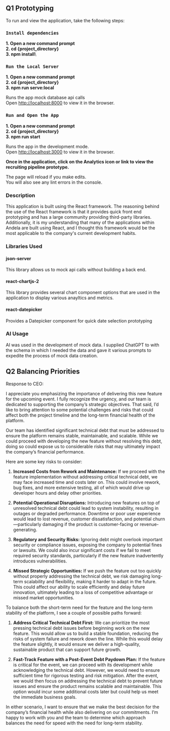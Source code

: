 ## Q1 Prototyping

To run and view the application, take the following steps:

### `Install dependencies`

**1. Open a new command prompt**\
**2. cd {project_directory}**\
**3. npm install**\

### `Run the Local Server`

**1. Open a new command prompt**\
**2. cd {project_directory}**\
**3. npm run serve:local**

Runs the app mock database api calls\
Open [http://localhost:8000](http://localhost:3000) to view it in the browser.

### `Run and Open the App`

**1. Open a new command prompt**\
**2. cd {project_directory}**\
**3. npm run start**

Runs the app in the development mode.\
Open [http://localhost:3000](http://localhost:3000) to view it in the browser.

**Once in the application, click on the Analytics icon or link to view the recruiting pipeline prototype.**

The page will reload if you make edits.\
You will also see any lint errors in the console.

### Description

This application is built using the React framework.  The reasoning behind the use of the React framework is that it provides quick front end prototyping and has a large community providing third-party libraries.  Additionally, it is my understanding that many of the applications within Andela are built using React, and I thought this framework would be the most applicable to the company's current development habits.

### Libraries Used

#### json-server

This library allows us to mock api calls without building a back end.

#### react-chartjs-2

This library provides several chart component options that are used in the application to display various anayltics and metrics.

#### react-datepicker

Provides a Datepicker component for quick date selection prototyping

### AI Usage

AI was used in the development of mock data.  I supplied ChatGPT to with the schema in which I needed the data and gave it various prompts to expedite the process of mock data creation.

## Q2 Balancing Priorities 

Response to CEO:

I appreciate you emphasizing the importance of delivering this new feature for the upcoming event. I fully recognize the urgency, and our team is dedicated to supporting the company’s strategic objectives. That said, I’d like to bring attention to some potential challenges and risks that could affect both the project timeline and the long-term financial health of the platform.

Our team has identified significant technical debt that must be addressed to ensure the platform remains stable, maintainable, and scalable. While we could proceed with developing the new feature without resolving this debt, doing so could expose us to considerable risks that may ultimately impact the company’s financial performance.

Here are some key risks to consider:

1. **Increased Costs from Rework and Maintenance:** If we proceed with the feature implementation without addressing critical technical debt, we may face increased time and costs later on. This could involve rework, bug fixes, and more extensive testing, all of which would drive up developer hours and delay other priorities.

2. **Potential Operational Disruptions:** Introducing new features on top of unresolved technical debt could lead to system instability, resulting in outages or degraded performance. Downtime or poor user experience would lead to lost revenue, customer dissatisfaction, and potential churn—particularly damaging if the product is customer-facing or revenue-generating.

3. **Regulatory and Security Risks:** Ignoring debt might overlook important security or compliance issues, exposing the company to potential fines or lawsuits. We could also incur significant costs if we fail to meet required security standards, particularly if the new feature inadvertently introduces vulnerabilities.

4. **Missed Strategic Opportunities:** If we push the feature out too quickly without properly addressing the technical debt, we risk damaging long-term scalability and flexibility, making it harder to adapt in the future. This could affect our ability to scale efficiently and delay future innovation, ultimately leading to a loss of competitive advantage or missed market opportunities.

To balance both the short-term need for the feature and the long-term stability of the platform, I see a couple of possible paths forward:

1. **Address Critical Technical Debt First:** We can prioritize the most pressing technical debt issues before beginning work on the new feature. This would allow us to build a stable foundation, reducing the risks of system failure and rework down the line. While this would delay the feature slightly, it would ensure we deliver a high-quality, sustainable product that can support future growth.

2. **Fast-Track Feature with a Post-Event Debt Paydown Plan:** If the feature is critical for the event, we can proceed with its development while acknowledging the technical debt. However, we would need to ensure sufficient time for rigorous testing and risk mitigation. After the event, we would then focus on addressing the technical debt to prevent future issues and ensure the product remains scalable and maintainable. This option would incur some additional costs later but could help us meet the immediate business goals.

In either scenario, I want to ensure that we make the best decision for the company’s financial health while also delivering on our commitments. I’m happy to work with you and the team to determine which approach balances the need for speed with the need for long-term stability.



